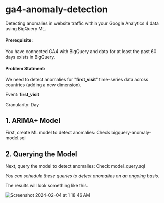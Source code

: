 # ga4-anomaly-detection
Detecting anomalies in website traffic within your Google Analytics 4 data using BigQuery ML. 

#### Prerequisite:
You have connected GA4 with BigQuery and data for at least the past 60 days exists in BigQuery.

#### Problem Statment: 
We need to detect anomalies for "__first_visit__" time-series data across countries (adding a new dimension).

Event: __first_visit__

Granularity: Day


## 1. ARIMA+ Model
First, create ML model to detect anomalies: Check bigquery-anomaly-model.sql


## 2. Querying the Model
Next, query the model to detect anomalies: Check model_query.sql


_You can schedule these queries to detect anomalies on an ongoing basis._

The results will look something like this.

![Screenshot 2024-02-04 at 1 18 46 AM](https://github.com/moaazkhan/ga4-anomaly-detection/assets/7060902/0fbfa5b5-d3a8-475d-a776-b53578f24e04)
